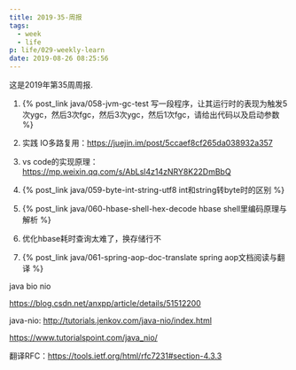```yaml
---
title: 2019-35-周报
tags:
  - week
  - life
p: life/029-weekly-learn
date: 2019-08-26 08:25:56
---
```


这是2019年第35周周报.

1. {% post_link java/058-jvm-gc-test 写一段程序，让其运行时的表现为触发5次ygc，然后3次fgc，然后3次ygc，然后1次fgc，请给出代码以及启动参数 %}

2. 实践 IO多路复用：https://juejin.im/post/5ccaef8cf265da038932a357

3. vs code的实现原理：https://mp.weixin.qq.com/s/AbLsl4z14zNRY8K22DmBbQ

4. {% post_link java/059-byte-int-string-utf8 int和string转byte时的区别 %}

5. {% post_link java/060-hbase-shell-hex-decode hbase shell里编码原理与解析 %}

6. 优化hbase耗时查询太难了，换存储行不

7. {% post_link java/061-spring-aop-doc-translate spring aop文档阅读与翻译 %}



java bio nio

https://blog.csdn.net/anxpp/article/details/51512200

java-nio: http://tutorials.jenkov.com/java-nio/index.html

https://www.tutorialspoint.com/java_nio/

翻译RFC：https://tools.ietf.org/html/rfc7231#section-4.3.3

